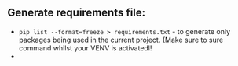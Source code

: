 ## Generate requirements file:

- `pip list --format=freeze > requirements.txt` - to generate only packages being used in the current project. (Make sure to sure command whilst your VENV is activatedl!
- 
